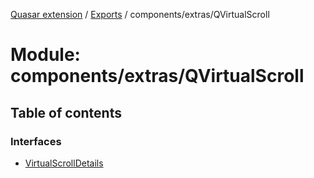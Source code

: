 [Quasar extension](../index.md) / [Exports](../modules.md) / components/extras/QVirtualScroll

# Module: components/extras/QVirtualScroll

## Table of contents

### Interfaces

- [VirtualScrollDetails](../interfaces/components_extras_QVirtualScroll.VirtualScrollDetails.md)
